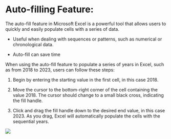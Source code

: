 # Auto-filling Feature:

The auto-fill feature in Microsoft Excel is a powerful tool that allows users to quickly and easily populate cells with a series of data.

- Useful when dealing with sequences or patterns, such as numerical or chronological data.

- Auto-fill can save time 

When using the auto-fill feature to populate a series of years in Excel, such as from 2018 to 2023, users can follow these steps:

1. Begin by entering the starting value in the first cell, in this case 2018.
2. Move the cursor to the bottom-right corner of the cell containing the value 2018. The cursor should change to a small black cross, indicating the fill handle.

3. Click and drag the fill handle down to the desired end value, in this case 2023. As you drag, Excel will automatically populate the cells with the sequential years.

![](./images/Auto_Filling_feature.gif)